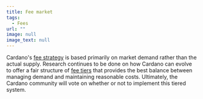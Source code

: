 ```yaml
---
title: Fee market
tags:
  - Fees
url: ""
image: null
image_text: null
---
```


Cardano's [fee strategy](https://www.essentialcardano.io/article/plutus-fee-estimator-find-out-the-cost-of-transacting-on-cardano) is based primarily on market demand rather than the actual supply. Research continues to be done on how Cardano can evolve to offer a fair structure of [fee tiers](https://www.essentialcardano.io/article/network-traffic-and-tiered-pricing) that provides the best balance between managing demand and maintaining reasonable costs. Ultimately, the Cardano community will vote on whether or not to implement this tiered system.

